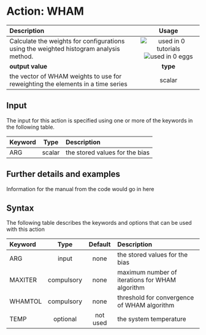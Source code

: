 # Action: WHAM

| Description    | Usage |
|:--------|:--------:|
| Calculate the weights for configurations using the weighted histogram analysis method. | ![used in 0 tutorials](https://img.shields.io/badge/tutorials-0-red.svg)![used in 0 eggs](https://img.shields.io/badge/nest-0-red.svg)|
 | **output value** | **type** |
| the vector of WHAM weights to use for reweighting the elements in a time series | scalar |

## Input

The input for this action is specified using one or more of the keywords in the following table.

| Keyword |  Type | Description |
|:--------|:------:|:-----------|
| ARG | scalar | the stored values for the bias |


## Further details and examples 
Information for the manual from the code would go in here 
## Syntax 
The following table describes the keywords and options that can be used with this action 

| Keyword | Type | Default | Description |
|:-------|:----:|:-------:|:-----------|
| ARG | input | none | the stored values for the bias |
| MAXITER | compulsory | none |  maximum number of iterations for WHAM algorithm |
| WHAMTOL | compulsory | none |  threshold for convergence of WHAM algorithm |
| TEMP | optional | not used | the system temperature |
